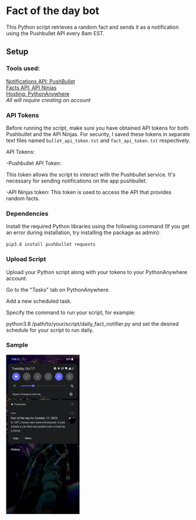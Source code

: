 # Fact of the day bot

This Python script retrieves a random fact and sends it as a notification using the Pushbullet API every 8am EST.

## Setup

### Tools used:
<a href="https://api-ninjas.com/api/facts" target="_blank">Notifications API: PushBullet</a> <br />
<a href="https://www.pushbullet.com/" target="_blank">Facts API: API Ninjas</a> <br />
<a href="https://www.pythonanywhere.com/" target="_blank">Hosting: PythonAnywhere</a> <br />
*All will require creating an account*

### API Tokens

Before running the script, make sure you have obtained API tokens for both Pushbullet and the API Ninjas. For security, I saved these tokens in separate text files named `bullet_api_token.txt` and `fact_api_token.txt` respectively.

API Tokens:

-Pushbullet API Token:

This token allows the script to interact with the Pushbullet service. It's necessary for sending notifications on the app pushbullet.

-API Ninjas token:
This token is used to access the API that provides random facts.


### Dependencies

Install the required Python libraries using the following command (If you get an error during installation, try installing the package as admin):

`pip3.8 install pushbullet requests`


### Upload Script
Upload your Python script along with your tokens to your PythonAnywhere account.

Go to the "Tasks" tab on PythonAnywhere.

Add a new scheduled task.

Specify the command to run your script, for example:

python3.8 /path/to/your/script/daily_fact_notifier.py and set the desired schedule for your script to run daily.

### Sample
<img src="image.jpg" alt="Alt Text" style="width:200px;">
